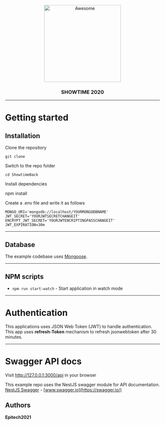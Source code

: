 <div align="center">
  <img width="250" src="https://camo.githubusercontent.com/18fe3feea5e3593c593e12e552494a3995eceacf/687474703a2f2f6b616d696c6d79736c69776965632e636f6d2f7075626c69632f6e6573742d6c6f676f2e706e672331" alt="Awesome">
  <br>
  <h3>SHOWTIME 2020</h3>
  <hr>
</div>

# Getting started

## Installation

Clone the repository

    git clone

Switch to the repo folder

    cd ShowtimeBack

Install dependencies

npm install

Create a .env file and write it as follows

    MONGO_URI='mongodb://localhost/YOURMONGODBNAME'
    JWT_SECRET='YOURJWTSECRETCHANGEIT'
    ENCRYPT_JWT_SECRET='YOURJWTENCRIPTINGPASSCHANGEIT'
    JWT_EXPIRATION=30m

---

## Database

The example codebase uses [Mongoose](https://mongoosejs.com/).

---

## NPM scripts

- `npm run start:watch` - Start application in watch mode

---

# Authentication

This applications uses JSON Web Token (JWT) to handle authentication.
This app uses <strong>refresh-Token</strong> mechanism to refresh jsonwebtoken after 30 minutes.

---

# Swagger API docs

Visit http://127.0.0.1:3000/api in your browser

This example repo uses the NestJS swagger module for API documentation. [NestJS Swagger](https://github.com/nestjs/swagger) - [www.swagger.io](https://swagger.io/)

## Authors

**Epitech2021**
